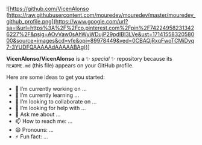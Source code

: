 ![https://github.com/VicenAlonso (https://raw.githubusercontent.com/mouredev/mouredev/master/mouredev_github_profile.png](https://www.google.com/url?sa=i&url=https%3A%2F%2Fco.pinterest.com%2Fpin%2F742249582313426227%2F&psig=AOvVaw0sAhWyWDujP29pdIBI3LVe&ust=1714155832058000&source=images&cd=vfe&opi=89978449&ved=0CBAQjRxqFwoTCMiDyq7-3YUDFQAAAAAdAAAAABAg))]

**VicenAlonso/VicenAlonso** is a ✨ _special_ ✨ repository because its `README.md` (this file) appears on your GitHub profile.

Here are some ideas to get you started:

- 🔭 I’m currently working on ...
- 🌱 I’m currently learning ...
- 👯 I’m looking to collaborate on ...
- 🤔 I’m looking for help with ...
- 💬 Ask me about ...
- 📫 How to reach me: ...
- 😄 Pronouns: ...
- ⚡ Fun fact: ...

